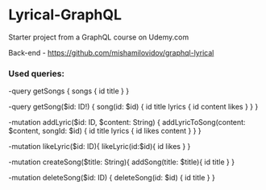 # Lyrical-GraphQL
Starter project from a GraphQL course on Udemy.com

Back-end - https://github.com/mishamilovidov/graphql-lyrical

### Used queries:

-query getSongs {
  songs {
    id
    title
  }
}



-query getSong($id: ID!) {
  song(id: $id) {
    id
    title
    lyrics {
      id
      content
      likes
    }
  }
}

-mutation addLyric($id: ID, $content: String) {
  addLyricToSong(content: $content, songId: $id) {
    id
    title
    lyrics {
      id
      likes
      content 
    }
  }
}


-mutation likeLyric($id: ID){
	likeLyric(id:$id){
		id
    likes
  }
}

-mutation createSong($title: String){
	addSong(title: $title){
		id
    title
  }
}

-mutation deleteSong($id: ID) {
  deleteSong(id: $id) {
    id
    title
  }
}
